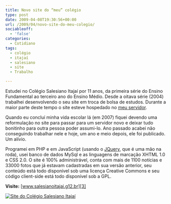 ```yaml
---
title: Novo site do “meu” colégio
type: post
date: 2009-04-08T19:30:56+00:00
url: /2009/04/novo-site-do-meu-colegio/
sociableoff:
  - 'false'
categories:
  - Cotidiano
tags:
  - colégio
  - itajaí
  - salesiano
  - site
  - Trabalho

---
```

Estudei no Colégio Salesiano Itajaí por 11 anos, da primeira série do Ensino Fundamental ao terceiro ano do Ensino Médio. Desde a oitava série (2004) trabalhei desenvolvendo o seu site em troca de bolsa de estudos. Durante a maior parte deste tempo o site esteve hospedado no [meu servidor][1].

Quando eu concluí minha vida escolar lá (em 2007) fiquei devendo uma reformulação no site para passar para um servidor novo e deixar tudo bonitinho para outra pessoa poder assumi-lo. Ano passado acabei não conseguindo trabalhar nele e hoje, um ano e meio depois, ele foi publicado. Um alívio.

Programei em PHP e em JavaScript (usando o [JQuery][2], que é uma mão na roda), usei banco de dados MySql e as linguagens de marcação XHTML 1.0 e CSS 2.0. O site é 100% administrável, conta com mais de 1100 notícias e 33000 fotos que já estavam cadastradas em sua versão anterior, seu conteúdo está todo disponível sob uma licença Creative Commons e seu código client-side está todo disponível sob a GPL.

**Visite:** [www.salesianoitajai.g12.br][3]

[<img src="https://i2.wp.com/tiagomadeira.com/wp-content/uploads/2009/04/salesiano.png?resize=500%2C283" alt="Site do Colégio Salesiano Itajaí" title="Site do Colégio Salesiano Itajaí" class="alignnone size-full wp-image-223" srcset="https://i2.wp.com/tiagomadeira.com/wp-content/uploads/2009/04/salesiano.png?w=500&ssl=1 500w, https://i2.wp.com/tiagomadeira.com/wp-content/uploads/2009/04/salesiano.png?resize=300%2C169&ssl=1 300w" sizes="(max-width: 500px) 100vw, 500px" data-recalc-dims="1" />][4]

 [1]: http://www.dreamhost.com/ "Dreamhost"
 [2]: http://www.jquery.com/
 [3]: http://www.salesianoitajai.g12.br/
 [4]: https://i2.wp.com/tiagomadeira.com/wp-content/uploads/2009/04/salesiano.png

